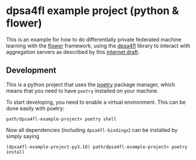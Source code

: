 
# dpsa4fl example project (python & flower)

This is an example for how to do differentially private federated machine learning
with the [flower](https://flower.dev/) framework, using the [dpsa4fl](https://github.com/dpsa-project/dpsa4fl)
library to interact with aggregation servers as described by this [internet draft](https://github.com/ietf-wg-ppm/draft-ietf-ppm-dap).

## Development

This is a python project that uses the [poetry](https://python-poetry.org/) package manager, which means
that you need to have `poetry` installed on your machine.

To start developing, you need to enable a virtual environment. This can be done easily with poetry:
```
path/dpsa4fl-example-project> poetry shell
```
Now all dependencies (including `dpsa4fl-bindings`) can be installed by simply saying
```
(dpsa4fl-example-project-py3.10) path/dpsa4fl-example-project> poetry install
```


